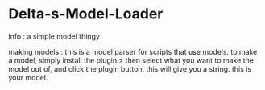 # Delta-s-Model-Loader
info : 
a simple model thingy

making models :
this is a model parser for scripts that use models.
to make a model, simply install the plugin >
then select what you want to make the model out of, and click the plugin button.
this will give you a string. this is your model.
